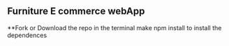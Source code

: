 ## Furniture E commerce webApp 
**Fork or Download the repo
in the terminal make npm install to install the dependences


